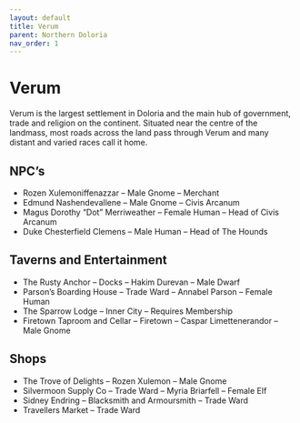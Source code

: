 ```yaml
---
layout: default
title: Verum
parent: Northern Doloria
nav_order: 1
---
```


# Verum

Verum is the largest settlement in Doloria and the main hub of government, trade and religion on the continent. Situated near the centre of the landmass, most roads across the land pass through Verum and many distant and varied races call it home.

## NPC’s

* Rozen Xulemoniffenazzar – Male Gnome – Merchant
* Edmund Nashendevallene – Male Gnome – Civis Arcanum
* Magus Dorothy “Dot” Merriweather – Female Human – Head of Civis Arcanum
* Duke Chesterfield Clemens – Male Human – Head of The Hounds

## Taverns and Entertainment

* The Rusty Anchor – Docks – Hakim Durevan – Male Dwarf
* Parson’s Boarding House – Trade Ward – Annabel Parson – Female Human
* The Sparrow Lodge – Inner City – Requires Membership
* Firetown Taproom and Cellar – Firetown – Caspar Limettenerandor – Male Gnome

## Shops

* The Trove of Delights – Rozen Xulemon – Male Gnome
* Silvermoon Supply Co – Trade Ward – Myria Briarfell – Female Elf
* Sidney Endring – Blacksmith and Armoursmith – Trade Ward
* Travellers Market – Trade Ward